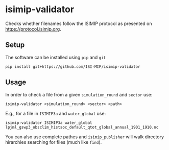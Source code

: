 # isimip-validator

Checks whether filenames follow the ISIMIP protocol as presented on https://protocol.isimip.org.

## Setup

The software can be installed using `pip` and `git`

```
pip install git+https://github.com/ISI-MIP/isimip-validator
```

## Usage

In order to check a file from a given `simulation_round` and `sector` use:

```
isimip-validator <simulation_round> <sector> <path>
```

E.g., for a file in `ISIMIP3a` and `water_global` use:

```
isimip-validator ISIMIP3a water_global lpjml_gswp3_obsclim_histsoc_default_qtot_global_annual_1901_1910.nc
```

You can also use complete pathes and `isimip_publisher` will walk directory hirarchies searching for files (much like `find`).
